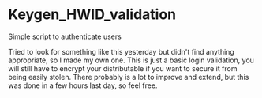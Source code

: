 # Keygen_HWID_validation
Simple script to authenticate users

Tried to look for something like this yesterday but didn't find anything appropriate, so I made my own one.
This is just a basic login validation, you will still have to encrypt your distributable if you want to secure it from being easily stolen.
There probably is a lot to improve and extend, but this was done in a few hours last day, so feel free.
